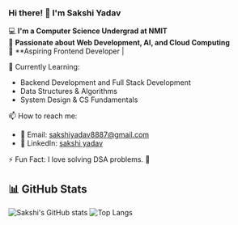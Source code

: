 ### Hi there! 👋 I'm Sakshi Yadav

💻 **I'm a Computer Science Undergrad at NMIT**  
🚀 **Passionate about Web Development, AI, and Cloud Computing**  
🎯 **Aspiring Frontend Developer |  

 🌱 Currently Learning:
- Backend Development and Full Stack Development  
- Data Structures & Algorithms  
- System Design & CS Fundamentals  


📫 How to reach me:
- 📧 Email: sakshiyadav8887@gmail.com  
- 💼 LinkedIn: [sakshi yadav](https://www.linkedin.com/in/sakshiyadav15/)  

⚡ Fun Fact:
I love solving DSA problems. 🚀

## 📊 GitHub Stats
![Sakshi's GitHub stats](https://github-readme-stats.vercel.app/api?username=sakshiiyad&show_icons=true&theme=radical)
![Top Langs](https://github-readme-stats.vercel.app/api/top-langs/?username=sakshiiyad&layout=compact&theme=radical)

